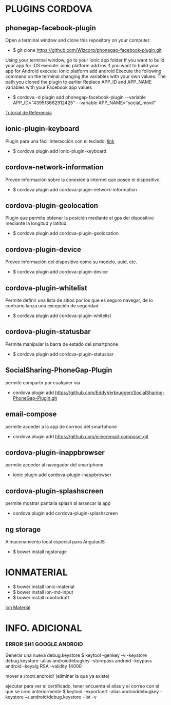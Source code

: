 # PLUGINS CORDOVA
## phonegap-facebook-plugin
Open a terminal window and clone this repository on your computer:

 * $ git clone https://github.com/Wizcorp/phonegap-facebook-plugin.git

Using your terminal window, go to your Ionic app folder
If you want to build your app for iOS execute: ionic platform add ios
If you want to build your app for Android execute: ionic platform add android
Execute the following command on the terminal changing the variables with your own values:
The path you cloned the plugin to earlier
Replace APP_ID and APP_NAME variables with your Facebook app values

 * $ cordova -d plugin add phonegap-facebook-plugin --variable APP_ID="439513662912425" --variable APP_NAME="social_movil"
 
 [Tutorial de Referencia](https://ionicthemes.com/tutorials/about/native-facebook-login-with-ionic-framework)
 
## ionic-plugin-keyboard
Plugin para una fácil interacción con el teclado. [link](https://github.com/driftyco/ionic-plugin-keyboard)

 * $ cordova plugin add ionic-plugin-keyboard
 
## cordova-network-information
Provee información sobre la conexión a internet que posee el dispositivo.

 * $ cordova plugin add cordova-plugin-network-information


## cordova-plugin-geolocation
Plugin que permite obtener la posición mediante el gps del dispositivo mediante la longitud y latitud.

 * $ cordova plugin add cordova-plugin-geolocation


## cordova-plugin-device
Provee información del dispositivo como su modelo, uuid, etc.

 * $ cordova plugin add cordova-plugin-device
 
## cordova-plugin-whitelist
Permite definir una lista de sitios por los que es seguro navegar, de lo contrario lanza una excepción de seguridad

 * $ cordova plugin add cordova-plugin-whitelist

## cordova-plugin-statusbar
Permite manipular la barra de estado del smartphone

 * $ cordova plugin add cordova-plugin-statusbar
 
## SocialSharing-PhoneGap-Plugin 
 permite compartir por cualquier via
 
 * cordova plugin add https://github.com/EddyVerbruggen/SocialSharing-PhoneGap-Plugin.git
 
## email-compose
 permite acceder a la app de correos del smartphone
 
 * cordova plugin add https://github.com/jcjee/email-composer.git
 
## cordova-plugin-inappbrowser
 permite acceder al navegador del smartphone
 
 * ionic plugin add cordova-plugin-inappbrowser
 
## cordova-plugin-splashscreen
 permite mostrar pantalla splash al arrancar la app
 
 * cordova plugin add cordova-plugin-splashscreen
## ng storage
Almacenamiento local especial para AngularJS

* $ bower install ngstorage

# IONMATERIAL
 * $ bower install ionic-material
 * $ bower install ion-md-input 
 * $ bower install robotodraft 
 
 [Ion Material](https://github.com/zachsoft/Ionic-Material)
 
 

# INFO. ADICIONAL

### ERROR SH1 GOOGLE ANDROID

Generar una nueva debug.keystore
$ keytool -genkey -v -keystore debug.keystore -alias androiddebugkey -storepass android -keypass android -keyalg RSA -validity 14000

mover a /root/.android/  (eliminar la que ya existe)

ejecutar para ver el certificado, tener encuenta el alias y el correo con el que se creo anteriormente
$ keytool -exportcert -alias androiddebugkey -keystore ~/.android/debug.keystore -list -v
